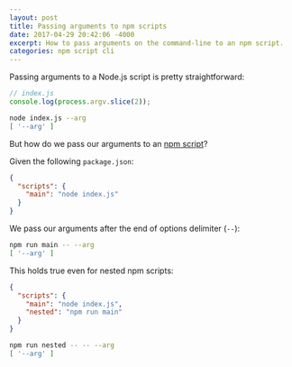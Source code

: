 ```yaml
---
layout: post
title: Passing arguments to npm scripts
date: 2017-04-29 20:42:06 -4000
excerpt: How to pass arguments on the command-line to an npm script.
categories: npm script cli
---
```


Passing arguments to a Node.js script is pretty straightforward:

```js
// index.js
console.log(process.argv.slice(2));
```

```sh
node index.js --arg
[ '--arg' ]
```

But how do we pass our arguments to an [npm script](https://docs.npmjs.com/cli/run-script)?

Given the following `package.json`:

```json
{
  "scripts": {
    "main": "node index.js"
  }
}
```

We pass our arguments after the end of options delimiter (`--`):

```sh
npm run main -- --arg
[ '--arg' ]
```

This holds true even for nested npm scripts:

```json
{
  "scripts": {
    "main": "node index.js",
    "nested": "npm run main"
  }
}
```

```sh
npm run nested -- -- --arg
[ '--arg' ]
```
